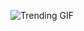 ![Trending GIF](https://media4.giphy.com/media/v1.Y2lkPThiYjIxNzcyaG81Z2tzZW5xdmVlbWp4bWI1MW14Nnp2amtmbjV2ZGp5Y3FjNnN0byZlcD12MV9naWZzX3NlYXJjaCZjdD1n/YYKoJL28YtscdUTGWA/giphy.gif)
